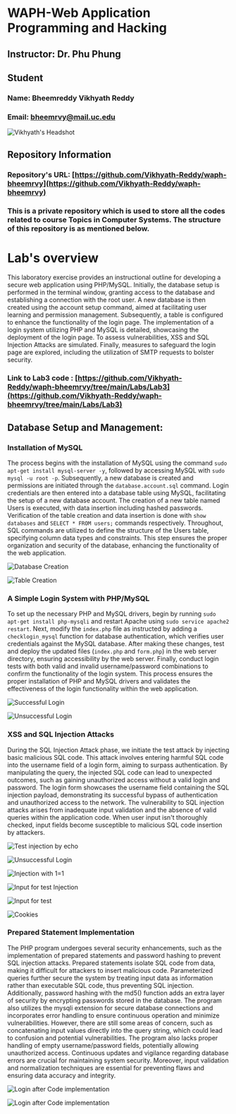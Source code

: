 # WAPH-Web Application Programming and Hacking

## Instructor: Dr. Phu Phung

## Student

### Name: Bheemreddy Vikhyath Reddy
### Email: bheemrvy@mail.uc.edu

![Vikhyath's Headshot](images/headshot.jpg)

## Repository Information
### Repository's URL: [https://github.com/Vikhyath-Reddy/waph-bheemrvy](https://github.com/Vikhyath-Reddy/waph-bheemrvy)
### This is a private repository which is used to store all the codes related to course Topics in Computer Systems. The structure of this repository is as mentioned below.


# Lab's overview

This laboratory exercise provides an instructional outline for developing a secure web application using PHP/MySQL. Initially, the database setup is performed in the terminal window, granting access to the database and establishing a connection with the root user. A new database is then created using the account setup command, aimed at facilitating user learning and permission management. Subsequently, a table is configured to enhance the functionality of the login page. The implementation of a login system utilizing PHP and MySQL is detailed, showcasing the deployment of the login page. To assess vulnerabilities, XSS and SQL Injection Attacks are simulated. Finally, measures to safeguard the login page are explored, including the utilization of SMTP requests to bolster security.

### Link to Lab3 code : [https://github.com/Vikhyath-Reddy/waph-bheemrvy/tree/main/Labs/Lab3](https://github.com/Vikhyath-Reddy/waph-bheemrvy/tree/main/Labs/Lab3)

## Database Setup and Management:

### Installation of MySQL

The process begins with the installation of MySQL using the command `sudo apt-get install mysql-server -y`, followed by accessing MySQL with `sudo mysql -u root -p`. Subsequently, a new database is created and permissions are initiated through the `database.account.sql` command. Login credentials are then entered into a database table using MySQL, facilitating the setup of a new database account. The creation of a new table named Users is executed, with data insertion including hashed passwords. Verification of the table creation and data insertion is done with `show databases` and `SELECT * FROM users;` commands respectively. Throughout, SQL commands are utilized to define the structure of the Users table, specifying column data types and constraints. This step ensures the proper organization and security of the database, enhancing the functionality of the web application.

![Database Creation](images/Figure1.jpg)

![Table Creation](images/Figure2.jpg)

### A Simple Login System with PHP/MySQL

To set up the necessary PHP and MySQL drivers, begin by running `sudo apt-get install php-mysqli` and restart Apache using `sudo service apache2 restart`. Next, modify the `index.php` file as instructed by adding a `checklogin_mysql` function for database authentication, which verifies user credentials against the MySQL database. After making these changes, test and deploy the updated files (`index.php` and `form.php`) in the web server directory, ensuring accessibility by the web server. Finally, conduct login tests with both valid and invalid username/password combinations to confirm the functionality of the login system. This process ensures the proper installation of PHP and MySQL drivers and validates the effectiveness of the login functionality within the web application.

![Successful Login](images/Figure3.jpg)

![Unsuccessful Login](images/Figure4.jpg)

### XSS and SQL Injection Attacks


During the SQL Injection Attack phase, we initiate the test attack by injecting basic malicious SQL code. This attack involves entering harmful SQL code into the username field of a login form, aiming to surpass authentication. By manipulating the query, the injected SQL code can lead to unexpected outcomes, such as gaining unauthorized access without a valid login and password. The login form showcases the username field containing the SQL injection payload, demonstrating its successful bypass of authentication and unauthorized access to the network. The vulnerability to SQL injection attacks arises from inadequate input validation and the absence of valid queries within the application code. When user input isn't thoroughly checked, input fields become susceptible to malicious SQL code insertion by attackers.

![Test injection by echo](images/Figure5.jpg)

![Unsuccessful Login](images/Figure6.jpg)

![Injection with 1=1](images/Figure7.jpg)

![ Input for test Injection](images/Figure8.jpg)

![ Input for test](images/Figure9.jpg)

![ Cookies](images/Figure10.jpg)

### Prepared Statement Implementation

The PHP program undergoes several security enhancements, such as the implementation of prepared statements and password hashing to prevent SQL injection attacks. Prepared statements isolate SQL code from data, making it difficult for attackers to insert malicious code. Parameterized queries further secure the system by treating input data as information rather than executable SQL code, thus preventing SQL injection. Additionally, password hashing with the md5() function adds an extra layer of security by encrypting passwords stored in the database. The program also utilizes the mysqli extension for secure database connections and incorporates error handling to ensure continuous operation and minimize vulnerabilities. However, there are still some areas of concern, such as concatenating input values directly into the query string, which could lead to confusion and potential vulnerabilities. The program also lacks proper handling of empty username/password fields, potentially allowing unauthorized access. Continuous updates and vigilance regarding database errors are crucial for maintaining system security. Moreover, input validation and normalization techniques are essential for preventing flaws and ensuring data accuracy and integrity.

![Login after Code implementation](images/Figure11.jpg)

![Login after Code implementation](images/Figure12.jpg)
